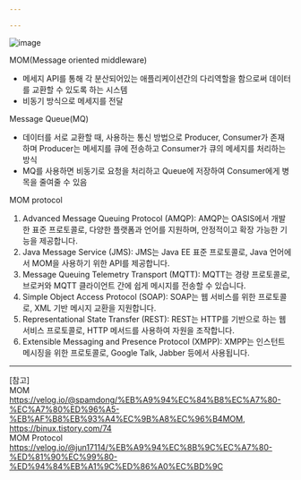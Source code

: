 ```yaml
---

---
```


![image](https://user-images.githubusercontent.com/109563345/235100112-0eddc572-774b-4162-9cf6-cbacf701b1a8.png)

MOM(Message oriented middleware)
- 메세지 API를 통해 각 분산되어있는 애플리케이션간의 다리역할을 함으로써 데이터를 교환할 수 있도록 하는 시스템
- 비동기 방식으로 메세지를 전달

Message Queue(MQ)
- 데이터를 서로 교환할 때, 사용하는 통신 방법으로 Producer, Consumer가 존재하며 Producer는 메세지를 큐에 전송하고 Consumer가 큐의 메세지를 처리하는 방식
- MQ를 사용하면 비동기로 요청을 처리하고 Queue에 저장하여 Consumer에게 병목을 줄여줄 수 있음

MOM protocol
1. Advanced Message Queuing Protocol (AMQP): AMQP는 OASIS에서 개발한 표준 프로토콜로, 다양한 플랫폼과 언어를 지원하며, 안정적이고 확장 가능한 기능을 제공합니다.
2. Java Message Service (JMS): JMS는 Java EE 표준 프로토콜로, Java 언어에서 MOM을 사용하기 위한 API를 제공합니다.
3. Message Queuing Telemetry Transport (MQTT): MQTT는 경량 프로토콜로, 브로커와 MQTT 클라이언트 간에 쉽게 메시지를 전송할 수 있습니다.
4. Simple Object Access Protocol (SOAP): SOAP는 웹 서비스를 위한 프로토콜로, XML 기반 메시지 교환을 지원합니다.
5. Representational State Transfer (REST): REST는 HTTP를 기반으로 하는 웹 서비스 프로토콜로, HTTP 메서드를 사용하여 자원을 조작합니다.
6. Extensible Messaging and Presence Protocol (XMPP): XMPP는 인스턴트 메시징을 위한 프로토콜로, Google Talk, Jabber 등에서 사용됩니다.

---
[참고]    
MOM <https://velog.io/@spamdong/%EB%A9%94%EC%84%B8%EC%A7%80-%EC%A7%80%ED%96%A5-%EB%AF%B8%EB%93%A4%EC%9B%A8%EC%96%B4MOM>, <https://binux.tistory.com/74>    
MOM Protocol <https://velog.io/@jun17114/%EB%A9%94%EC%8B%9C%EC%A7%80-%ED%81%90%EC%99%80-%ED%94%84%EB%A1%9C%ED%86%A0%EC%BD%9C>
